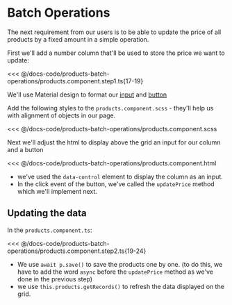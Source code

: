 # Batch Operations

The next requirement from our users is to be able to update the price of all products by a fixed amount in a simple operation.

First we'll add a number column that'll be used to store the price we want to update:

<<< @/docs-code/products-batch-operations/products.component.step1.ts{17-19}

We'll use Material design to format our [input](https://material.angular.io/components/input/overview) and [button](https://material.angular.io/components/button/overview)

Add the following styles to the `products.component.scss` - they'll help us with alignment of objects in our page.

<<< @/docs-code/products-batch-operations/products.component.scss

Next we'll adjust the html to display above the grid an input for our column and a button

<<< @/docs-code/products-batch-operations/products.component.html

* we've used the `data-control` element to display the column as an input.
* In the click event of the button, we've called the `updatePrice` method which we'll implement next.
 
## Updating the data
In the `products.component.ts`:

<<< @/docs-code/products-batch-operations/products.component.step2.ts{19-24}

* We use `await p.save()` to save the products one by one. (to do this, we have to add the word `async` before the `updatePrice` method as we've done in the previous step)
* we use `this.products.getRecords()` to refresh the data displayed on the grid.

